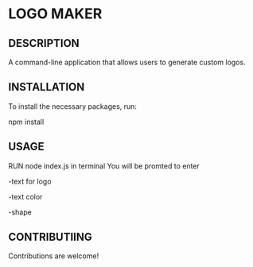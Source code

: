 # LOGO MAKER

## DESCRIPTION
A command-line application that allows users to generate custom logos.

## INSTALLATION
To install the necessary packages, run:

npm install 

## USAGE 
RUN node index.js in terminal 
You will be promted to enter 

-text for logo

-text color

-shape

## CONTRIBUTIING 
Contributions are welcome!